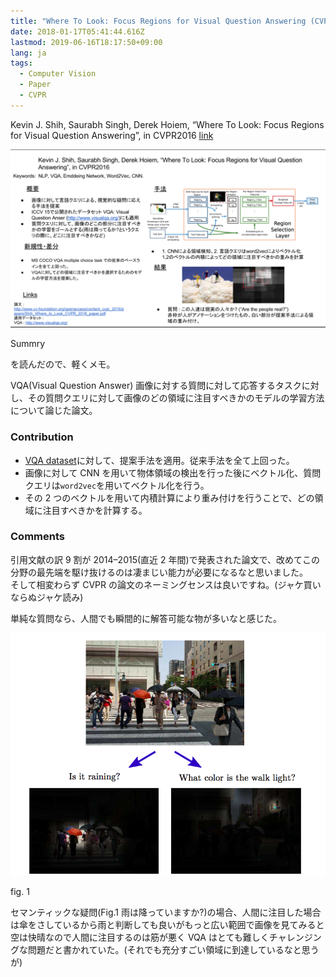 ```yaml
---
title: "Where To Look: Focus Regions for Visual Question Answering (CVPR2016)を読んだ"
date: 2018-01-17T05:41:44.616Z
lastmod: 2019-06-16T18:17:50+09:00
lang: ja
tags:
  - Computer Vision
  - Paper
  - CVPR
---
```


Kevin J. Shih, Saurabh Singh, Derek Hoiem, “Where To Look: Focus Regions for Visual Question Answering”, in CVPR2016 [link](http://www.cv-foundation.org/openaccess/content_cvpr_2016/papers/Shih_Where_to_Look_CVPR_2016_paper.pdf)

![image](/posts/2018-01-17_where-to-look-focus-regions-for-visual-question-answering-cvpr2016を読んだ/images/1.png)

Summry

を読んだので、軽くメモ。

VQA(Visual Question Answer) 画像に対する質問に対して応答するタスクに対し、その質問クエリに対して画像のどの領域に注目すべきかのモデルの学習方法について論じた論文。

### Contribution

- [VQA dataset](http://www.visualqa.org/)に対して、提案手法を適用。従来手法を全て上回った。
- 画像に対して CNN を用いて物体領域の検出を行った後にベクトル化、質問クエリは`word2vec`を用いてベクトル化を行う。
- その 2 つのベクトルを用いて内積計算により重み付けを行うことで、どの領域に注目すべきかを計算する。

### Comments

引用文献の訳 9 割が 2014–2015(直近 2 年間)で発表された論文で、改めてこの分野の最先端を駆け抜けるのは凄まじい能力が必要になるなと思いました。  
そして相変わらず CVPR の論文のネーミングセンスは良いですね。(ジャケ買いならぬジャケ読み)

単純な質問なら、人間でも瞬間的に解答可能な物が多いなと感じた。

![image](/posts/2018-01-17_where-to-look-focus-regions-for-visual-question-answering-cvpr2016を読んだ/images/2.png)

fig. 1

セマンティックな疑問(Fig.1 雨は降っていますか?)の場合、人間に注目した場合は傘をさしているから雨と判断しても良いがもっと広い範囲で画像を見てみると空は快晴なので人間に注目するのは筋が悪く VQA はとても難しくチャレンジングな問題だと書かれていた。(それでも充分すごい領域に到達しているなと思うが)
